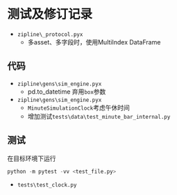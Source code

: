 # 测试及修订记录

- `zipline\_protocol.pyx`
  - 多asset、多字段时，使用MultiIndex DataFrame

## 代码

- `zipline\gens\sim_engine.pyx`
  - pd.to_datetime 弃用`box`参数
- `zipline\gens\sim_engine.pyx`
  - `MinuteSimulationClock`考虑午休时间
  - 增加测试`tests\data\test_minute_bar_internal.py`

## 测试

在目标环境下运行
```python
python -m pytest -vv <test_file.py>
```

- `tests\test_clock.py`
